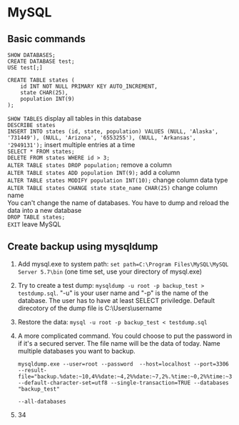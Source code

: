 # MySQL


## Basic commands
`SHOW DATABASES;`  
`CREATE DATABASE test;`  
`USE test[;]`  
```
CREATE TABLE states (
    id INT NOT NULL PRIMARY KEY AUTO_INCREMENT, 
    state CHAR(25), 
    population INT(9)
);
```
`SHOW TABLES` display all tables in this database  
`DESCRIBE states`  
`INSERT INTO states (id, state, population) VALUES (NULL, 'Alaska', '731449'), (NULL, 'Arizona', '6553255'), (NULL, 'Arkansas', '2949131');` insert multiple entries at a time  
`SELECT * FROM states;`  
`DELETE FROM states WHERE id > 3;`  
`ALTER TABLE states DROP population;` remove a column   
`ALTER TABLE states ADD population INT(9);` add a column  
`ALTER TABLE states MODIFY population INT(10);` change column data type  
`ALTER TABLE states CHANGE state state_name CHAR(25)` change column name  
You can't change the name of databases. You have to dump and reload the data into a new database     
`DROP TABLE states;`  
`EXIT` leave MySQL  


## Create backup using mysqldump
1. Add mysql.exe to system path: `set path=C:\Program Files\MySQL\MySQL Server 5.7\bin` (one time set, use your directory of mysql.exe)
2. Try to create a test dump: `mysqldump -u root -p backup_test > testdump.sql`. "-u" is your user name and "-p" is the name of the database. The user has to have at least SELECT priviledge. Default direcotory of the dump file is C:\Users\username
3. Restore the data: `mysql -u root -p backup_test < testdump.sql`
4. A more complicated command. You could choose to put the password in if it's a secured server. The file name will  be the data of today. Name multiple databases you want to backup.  

    ```
    mysqldump.exe --user=root --password  --host=localhost --port=3306 --result-file="backup.%date:~10,4%%date:~4,2%%date:~7,2%.%time:~0,2%%time:~3,2%.sql" --default-character-set=utf8 --single-transaction=TRUE --databases "backup_test"
    ```
    `--all-databases`  
    
5. 34
